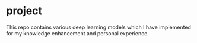 # project

This repo contains various deep learning models which I have implemented for my knowledge enhancement and personal experience.
